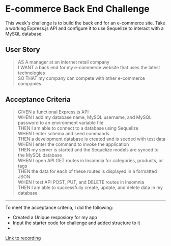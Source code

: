 # E-commerce Back End Challenge
This week's challenge is to build the back end for an e-commerce site. Take a working Express.js API and configure it to use Sequelize to interact with a MySQL database.

## User Story
> AS A manager at an internet retail company\
> I WANT a back end for my e-commerce website that uses the latest technologies\
> SO THAT my company can compete with other e-commerce companies

## Acceptance Criteria
> GIVEN a functional Express.js API\
> WHEN I add my database name, MySQL username, and MySQL password to an environment variable file\
> THEN I am able to connect to a database using Sequelize\
> WHEN I enter schema and seed commands\
> THEN a development database is created and is seeded with test data\
> WHEN I enter the command to invoke the application\
> THEN my server is started and the Sequelize models are synced to the MySQL database\
> WHEN I open API GET routes in Insomnia for categories, products, or tags\
> THEN the data for each of these routes is displayed in a formatted JSON\
> WHEN I test API POST, PUT, and DELETE routes in Insomnia\
> THEN I am able to successfully create, update, and delete data in my database


---

To meet the acceptance criteria, I did the following:
-  Created a Unique resposiory for my app
-  Input the starter code for challenge and added structure to it
-  

[Link to recording]()
